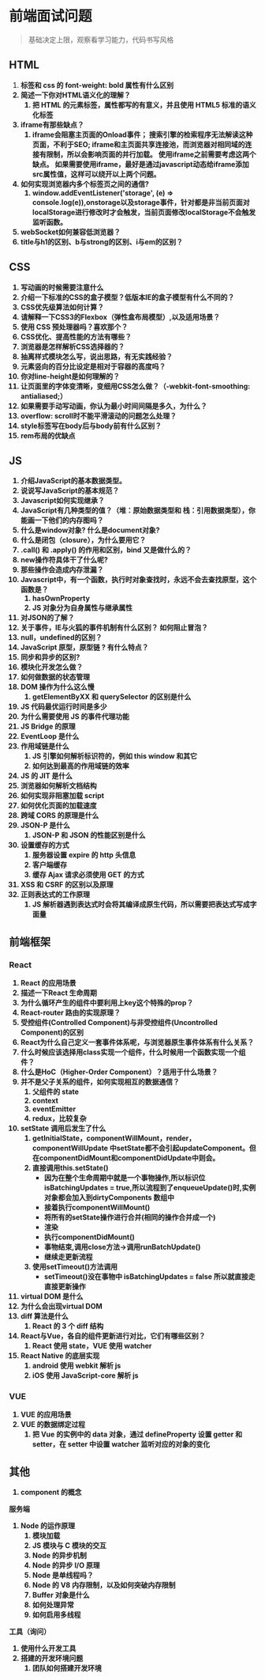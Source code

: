 # 前端面试问题

> 基础决定上限，观察看学习能力，代码书写风格

## HTML

1. <b> 标签和 css 的 font-weight: bold 属性有什么区别
2. 简述一下你对HTML语义化的理解？
    1. 把 HTML 的元素标签，属性都写的有意义，并且使用 HTML5 标准的语义化标签
3. iframe有那些缺点？
    1. iframe会阻塞主页面的Onload事件；
       搜索引擎的检索程序无法解读这种页面，不利于SEO;
       iframe和主页面共享连接池，而浏览器对相同域的连接有限制，所以会影响页面的并行加载。
       使用iframe之前需要考虑这两个缺点。
       如果需要使用iframe，最好是通过javascript动态给iframe添加src属性值，这样可以绕开以上两个问题。
4. 如何实现浏览器内多个标签页之间的通信?
    1. window.addEventListener('storage', (e) => console.log(e)),onstorage以及storage事件，针对都是非当前页面对localStorage进行修改时才会触发，当前页面修改localStorage不会触发监听函数。
5. webSocket如何兼容低浏览器？
6. title与h1的区别、b与strong的区别、i与em的区别？

## CSS

1. 写动画的时候需要注意什么
2. 介绍一下标准的CSS的盒子模型？低版本IE的盒子模型有什么不同的？
3. CSS优先级算法如何计算？
4. 请解释一下CSS3的Flexbox（弹性盒布局模型）,以及适用场景？
5. 使用 CSS 预处理器吗？喜欢那个？
6. CSS优化、提高性能的方法有哪些？
7. 浏览器是怎样解析CSS选择器的？
8. 抽离样式模块怎么写，说出思路，有无实践经验？
9. 元素竖向的百分比设定是相对于容器的高度吗？
10. 你对line-height是如何理解的？
11. 让页面里的字体变清晰，变细用CSS怎么做？（-webkit-font-smoothing: antialiased;）
12. 如果需要手动写动画，你认为最小时间间隔是多久，为什么？
13. overflow: scroll时不能平滑滚动的问题怎么处理？
14. style标签写在body后与body前有什么区别？
15. rem布局的优缺点

## JS

1. 介绍JavaScript的基本数据类型。
2. 说说写JavaScript的基本规范？
3. Javascript如何实现继承？
4. JavaScript有几种类型的值？（堆：原始数据类型和 栈：引用数据类型），你能画一下他们的内存图吗？
5. 什么是window对象? 什么是document对象?
6. 什么是闭包（closure），为什么要用它？
7. .call() 和 .apply() 的作用和区别，bind 又是做什么的？
8. new操作符具体干了什么呢?
9. 那些操作会造成内存泄漏？
10. Javascript中，有一个函数，执行时对象查找时，永远不会去查找原型，这个函数是？
    1. hasOwnProperty
    2. JS 对象分为自身属性与继承属性
11. 对JSON的了解？
12. 关于事件，IE与火狐的事件机制有什么区别？ 如何阻止冒泡？
13. null，undefined的区别？
14. JavaScript 原型，原型链 ? 有什么特点？
15. 同步和异步的区别?
16. 模块化开发怎么做？
17. 如何做数据的状态管理
18. DOM 操作为什么这么慢
    1. getElementByXX 和 querySelector 的区别是什么
19. JS 代码最优运行时间是多少
20. 为什么需要使用 JS 的事件代理功能
21. JS Bridge 的原理
22. EventLoop 是什么
23. 作用域链是什么
    1. JS 引擎如何解析标识符的，例如 this window 和其它
    2. 如何达到最高的作用域链的效率
24. JS 的 JIT 是什么
25. 浏览器如何解析文档结构
26. 如何实现非阻塞加载 script
27. 如何优化页面的加载速度
28. 跨域 CORS 的原理是什么
29. JSON-P 是什么
    1. JSON-P 和 JSON 的性能区别是什么
30. 设置缓存的方式
    1. 服务器设置 expire 的  http 头信息
    2. 客户端缓存
    3. 缓存 Ajax 请求必须使用 GET 的方式
31. XSS 和 CSRF 的区别以及原理
32. 正则表达式的工作原理
    1. JS 解析器遇到表达式时会将其编译成原生代码，所以需要把表达式写成字面量

## 前端框架

### React

1. React 的应用场景
2. 描述一下React 生命周期
3. 为什么循环产生的组件中要利用上key这个特殊的prop？
4. React-router 路由的实现原理？
5. 受控组件(Controlled Component)与非受控组件(Uncontrolled Component)的区别
6. React为什么自己定义一套事件体系呢，与浏览器原生事件体系有什么关系？
7. 什么时候应该选择用class实现一个组件，什么时候用一个函数实现一个组件？
8. 什么是HoC（Higher-Order Component）？适用于什么场景？
9. 并不是父子关系的组件，如何实现相互的数据通信？
    1. 父组件的 state
    2. context
    3. eventEmitter
    4. redux，比较复杂
10. setState 调用后发生了什么
    1. getInitialState，componentWillMount，render，componentWillUpdate 中setState都不会引起updateComponent。但在componentDidMount和componentDidUpdate中则会。
    2. 直接调用this.setState()
        - 因为在整个生命周期中就是一个事物操作,所以标识位isBatchingUpdates = true,所以流程到了enqueueUpdate()时,实例对象都会加入到dirtyComponents 数组中
        - 接着执行componentWillMount()
        - 将所有的setState操作进行合并(相同的操作合并成一个)
        - 渲染
        - 执行componentDidMount()
        - 事物结束,调用close方法->调用runBatchUpdate()
        - 继续走更新流程
    3. 使用setTimeout()方法调用
        - setTimeout()没在事物中 isBatchingUpdates = false 所以就直接走直接更新操作
11. virtual DOM 是什么
12. 为什么会出现virtual DOM
13. diff 算法是什么
    1. React 的 3 个 diff 结构
14. React与Vue，各自的组件更新进行对比，它们有哪些区别？
    1. React 使用 state，VUE 使用 watcher
15. React Native 的底层实现
    1. android 使用 webkit 解析 js
    2. iOS 使用 JavaScript-core 解析 js

### VUE

1. VUE 的应用场景
2. VUE 的数据绑定过程
    1. 把 Vue 的实例中的 data 对象，通过 defineProperty 设置 getter 和 setter，在 setter 中设置 watcher 监听对应的对象的变化

## 其他

1. component 的概念

服务端

1. Node 的运作原理
    1. 模块加载
    2. JS 模块与 C 模块的交互
    3. Node 的异步机制
    4. Node 的异步 I/O 原理
    5. Node 是单线程吗？
    6. Node 的 V8 内存限制，以及如何突破内存限制
    7. Buffer 对象是什么
    8. 如何处理异常
    9. 如何启用多线程

工具（询问）

1. 使用什么开发工具
2. 搭建的开发环境问题
    1. 团队如何搭建开发环境
